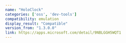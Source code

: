 ```yaml
---
name: "HoloClock"
categories: ['oss', 'dev-tools']
compatibility: emulation
display_result: "Compatible"
version_from: "1.3.0.0"
link: https://apps.microsoft.com/detail/9NBLGGH5WQT1
---
```

